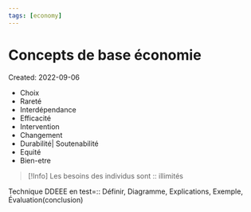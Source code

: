 ```yaml
---
tags: [economy] 
---
```

# Concepts de base économie
Created: 2022-09-06

- Choix
- Rareté
- Interdépendance
- Efficacité
- Intervention
- Changement
- Durabilité| Soutenabilité
- Equité
- Bien-etre

>[!Info]
>Les besoins des individus sont :: illimités
<!--SR:!2023-05-15,174,310-->

Technique DDEEE en test=:: Définir, Diagramme, Explications, Exemple, Évaluation(conclusion)
<!--SR:!2023-02-18,3,256-->


